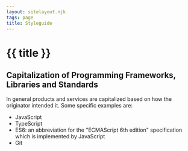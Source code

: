 ```yaml
---
layout: sitelayout.njk
tags: page
title: Styleguide
---
```


# {{ title }}

## Capitalization of Programming Frameworks, Libraries and Standards

In general products and services are capitalized based on how the originator intended it. Some specific examples are:
- JavaScript
- TypeScript
- ES6: an abbreviation for the "ECMAScript 6th edition" specification which is implemented by JavaScript
- Git

